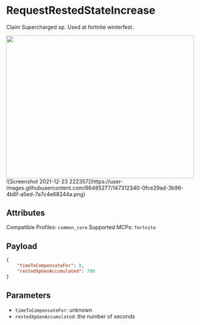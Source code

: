 # RequestRestedStateIncrease
Claim Supercharged xp. Used at fortnite winterfest.

<img src="https://user-images.githubusercontent.com/66485277/147312340-0fce29ad-3b96-4b8f-a5ed-7a7c4e68244a.png" width="500" height="380.7"/>
![Screenshot 2021-12-23 222357](https://user-images.githubusercontent.com/66485277/147312340-0fce29ad-3b96-4b8f-a5ed-7a7c4e68244a.png)

## Attributes
Compatible Profiles: `common_core`
Supported MCPs: `fortnite`

## Payload
```json
{
	"timeToCompensateFor": 0,
	"restedXpGenAccumulated": 700
}
```

## Parameters
- `timeToCompensateFor`: unknown
- `restedXpGenAccumulated`: the number of seconds
